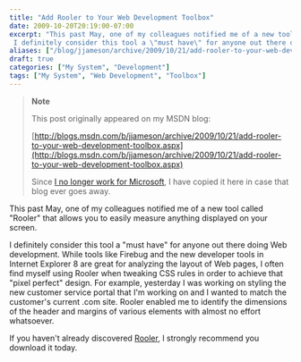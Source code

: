 ```yaml
---
title: "Add Rooler to Your Web Development Toolbox"
date: 2009-10-20T20:19:00-07:00
excerpt: "This past May, one of my colleagues notified me of a new tool called \"Rooler\" that allows you to easily measure anything displayed on your screen. 
 I definitely consider this tool a \"must have\" for anyone out there doing Web development. While tools..."
aliases: ["/blog/jjameson/archive/2009/10/21/add-rooler-to-your-web-development-toolbox.aspx"]
draft: true
categories: ["My System", "Development"]
tags: ["My System", "Web Development", "Toolbox"]
---
```


> **Note**
>
> This post originally appeared on my MSDN blog:
>
> [http://blogs.msdn.com/b/jjameson/archive/2009/10/21/add-rooler-to-your-web-development-toolbox.aspx](http://blogs.msdn.com/b/jjameson/archive/2009/10/21/add-rooler-to-your-web-development-toolbox.aspx)
>
> Since [I no longer work for Microsoft](/blog/jjameson/2011/09/02/last-day-with-microsoft), I have copied it here in case that blog ever goes away.

This past May, one of my colleagues notified me of a new tool called "Rooler" that allows you to easily measure anything displayed on your screen.

I definitely consider this tool a "must have" for anyone out there doing Web development. While tools like Firebug and the new developer tools in Internet Explorer 8 are great for analyzing the layout of Web pages, I often find myself using Rooler when tweaking CSS rules in order to achieve that "pixel perfect" design. For example, yesterday I was working on styling the new customer service portal that I'm working on and I wanted to match the customer's current .com site. Rooler enabled me to identify the dimensions of the header and margins of various elements with almost no effort whatsoever.

If you haven't already discovered [Rooler](http://blois.us/Rooler/), I strongly recommend you download it today.

